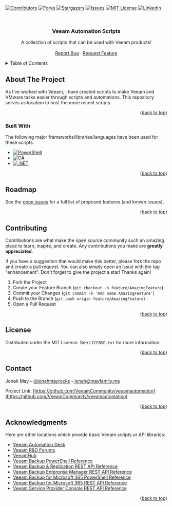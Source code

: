 <!-- PROJECT SHIELDS -->
<!--
*** I'm using markdown "reference style" links for readability.
*** Reference links are enclosed in brackets [ ] instead of parentheses ( ).
*** See the bottom of this document for the declaration of the reference variables
*** for contributors-url, forks-url, etc. This is an optional, concise syntax you may use.
*** https://www.markdownguide.org/basic-syntax/#reference-style-links
-->
[![Contributors][contributors-shield]][contributors-url]
[![Forks][forks-shield]][forks-url]
[![Stargazers][stars-shield]][stars-url]
[![Issues][issues-shield]][issues-url]
[![MIT License][license-shield]][license-url]
[![LinkedIn][linkedin-shield]][linkedin-url]



<!-- PROJECT LOGO -->
<br />
<div align="center">

  <h3 align="center">Veeam Automation Scripts</h3>

  <p align="center">
    A collection of scripts that can be used with Veeam products!
    <br />
    <br />
    <a href="https://github.com/VeeamCommunity/veeamautomation/issues">Report Bug</a>
    ·
    <a href="https://github.com/VeeamCommunity/veeamautomation/issues">Request Feature</a>
  </p>
</div>



<!-- TABLE OF CONTENTS -->
<details>
  <summary>Table of Contents</summary>
  <ol>
    <li>
      <a href="#about-the-project">About The Project</a>
      <ul>
        <li><a href="#built-with">Built With</a></li>
      </ul>
    </li>
    <li>
      <a href="#getting-started">Getting Started</a>
      <ul>
        <li><a href="#prerequisites">Prerequisites</a></li>
        <li><a href="#installation">Installation</a></li>
      </ul>
    </li>
    <li><a href="#usage">Usage</a></li>
    <li><a href="#roadmap">Roadmap</a></li>
    <li><a href="#contributing">Contributing</a></li>
    <li><a href="#license">License</a></li>
    <li><a href="#contact">Contact</a></li>
    <li><a href="#acknowledgments">Acknowledgments</a></li>
  </ol>
</details>



<!-- ABOUT THE PROJECT -->
## About The Project

As I've worked with Veeam, I have created scripts to make Veeam and VMware tasks easier through scripts and automations. This repository serves as location to host the more recent scripts.

<p align="right">(<a href="#readme-top">back to top</a>)</p>



### Built With

The following major frameworks/libraries/languages have been used for these scripts:

* [![PowerShell][Powershell]][Powershell-url]
* [![C#][C#]][C#-url]
* [![.NET][.NET]][.NET-url]

<p align="right">(<a href="#readme-top">back to top</a>)</p>



<!-- ROADMAP -->
## Roadmap

See the [open issues](https://github.com/othneildrew/Best-README-Template/issues) for a full list of proposed features (and known issues).

<p align="right">(<a href="#readme-top">back to top</a>)</p>



<!-- CONTRIBUTING -->
## Contributing

Contributions are what make the open source community such an amazing place to learn, inspire, and create. Any contributions you make are **greatly appreciated**.

If you have a suggestion that would make this better, please fork the repo and create a pull request. You can also simply open an issue with the tag "enhancement".
Don't forget to give the project a star! Thanks again!

1. Fork the Project
2. Create your Feature Branch (`git checkout -b feature/AmazingFeature`)
3. Commit your Changes (`git commit -m 'Add some AmazingFeature'`)
4. Push to the Branch (`git push origin feature/AmazingFeature`)
5. Open a Pull Request

<p align="right">(<a href="#readme-top">back to top</a>)</p>



<!-- LICENSE -->
## License

Distributed under the MIT License. See `LICENSE.txt` for more information.

<p align="right">(<a href="#readme-top">back to top</a>)</p>



<!-- CONTACT -->
## Contact

Jonah May - [@jonahmayrocks](https://twitter.com/jonahmayrocks) - jonah@mayfamily.me

Project Link: [https://github.com/VeeamCommunity/veeamautomation](https://github.com/VeeamCommunity/veeamautomation)

<p align="right">(<a href="#readme-top">back to top</a>)</p>



<!-- ACKNOWLEDGMENTS -->
## Acknowledgments

Here are other locations which provide basic Veeam scripts or API libraries:

* [Veeam Automation Desk](https://community.veeam.com/groups/automation-desk-103)
* [Veeam R&D Forums](https://forums.veeam.com/)
* [VeeamHub](https://github.com/VeeamHub)
* [Veeam Backup PowerShell Reference](https://helpcenter.veeam.com/docs/backup/powershell/getting_started.html)
* [Veeam Backup & Replication REST API Reference](https://helpcenter.veeam.com/docs/backup/vbr_rest/rest_api_reference.html)
* [Veeam Backup Enterprise Manager REST API Reference](https://helpcenter.veeam.com/docs/backup/em_rest/overview.html)
* [Veeam Backup for Microsoft 365 PowerShell Reference](https://helpcenter.veeam.com/docs/vbo365/powershell/veeam_psreference.html)
* [Veeam Backup for Microsoft 365 REST API Reference](https://helpcenter.veeam.com/docs/vbo365/rest/overview.html)
* [Veeam Service Provider Console REST API Reference](https://helpcenter.veeam.com/docs/vac/rest/reference/vspc-rest.html)

<p align="right">(<a href="#readme-top">back to top</a>)</p>



<!-- MARKDOWN LINKS & IMAGES -->
<!-- https://www.markdownguide.org/basic-syntax/#reference-style-links -->
[contributors-shield]: https://img.shields.io/github/contributors/VeeamCommunity/veeamautomation.svg?style=for-the-badge
[contributors-url]: https://github.com/VeeamCommunity/veeamautomation/graphs/contributors
[forks-shield]: https://img.shields.io/github/forks/VeeamCommunity/veeamautomation.svg?style=for-the-badge
[forks-url]: https://github.com/VeeamCommunity/veeamautomation/network/members
[stars-shield]: https://img.shields.io/github/stars/VeeamCommunity/veeamautomation.svg?style=for-the-badge
[stars-url]: https://github.com/VeeamCommunity/veeamautomation/stargazers
[issues-shield]: https://img.shields.io/github/issues/VeeamCommunity/veeamautomation.svg?style=for-the-badge
[issues-url]: https://github.com/VeeamCommunity/veeamautomation/issues
[license-shield]: https://img.shields.io/github/license/VeeamCommunity/veeamautomation.svg?style=for-the-badge
[license-url]: https://github.com/VeeamCommunity/veeamautomation/blob/master/LICENSE.txt
[linkedin-shield]: https://img.shields.io/badge/-LinkedIn-black.svg?style=for-the-badge&logo=linkedin&colorB=555
[linkedin-url]: https://www.linkedin.com/in/jonah-m254/
[product-screenshot]: images/screenshot.png
[Next.js]: https://img.shields.io/badge/next.js-000000?style=for-the-badge&logo=nextdotjs&logoColor=white
[Next-url]: https://nextjs.org/
[React.js]: https://img.shields.io/badge/React-20232A?style=for-the-badge&logo=react&logoColor=61DAFB
[React-url]: https://reactjs.org/
[Vue.js]: https://img.shields.io/badge/Vue.js-35495E?style=for-the-badge&logo=vuedotjs&logoColor=4FC08D
[Vue-url]: https://vuejs.org/
[Angular.io]: https://img.shields.io/badge/Angular-DD0031?style=for-the-badge&logo=angular&logoColor=white
[Angular-url]: https://angular.io/
[Svelte.dev]: https://img.shields.io/badge/Svelte-4A4A55?style=for-the-badge&logo=svelte&logoColor=FF3E00
[Svelte-url]: https://svelte.dev/
[Laravel.com]: https://img.shields.io/badge/Laravel-FF2D20?style=for-the-badge&logo=laravel&logoColor=white
[Laravel-url]: https://laravel.com
[Bootstrap.com]: https://img.shields.io/badge/Bootstrap-563D7C?style=for-the-badge&logo=bootstrap&logoColor=white
[Bootstrap-url]: https://getbootstrap.com
[JQuery.com]: https://img.shields.io/badge/jQuery-0769AD?style=for-the-badge&logo=jquery&logoColor=white
[JQuery-url]: https://jquery.com 
[Powershell]: https://img.shields.io/badge/PowerShell-0769AD?style=for-the-badge&logo=powershell&logoColor=white
[Powershell-url]: https://learn.microsoft.com/en-us/powershell/
[.NET]: https://img.shields.io/badge/.NET-5C2D91?style=for-the-badge&logo=.net&logoColor=white
[.NET-url]: https://dotnet.microsoft.com/en-us/learn
[C#]: https://img.shields.io/badge/-C%23-239120?style=for-the-badge&logo=c-sharp&logoColor=white
[C#-url]: https://learn.microsoft.com/en-us/dotnet/csharp/
